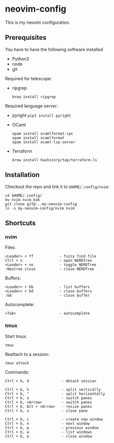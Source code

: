 # neovim-config

This is my neovim configuration.

## Prerequisites

You have to have the following software installed

* Python3
* node
* git

Required for telescope:
* ripgrep
    ```
    brew install ripgrep
    ```

Required language server:

* pyright
    `pip3 install pyright`

* OCaml
    ```
    opam install ocamlformat-rpc
    opam install ocamlformat
    opam install ocaml-lsp-server
    ```
* Terraform
    ```
    brew install hashicorp/tap/terraform-ls
    ```

## Installation

Checkout the repo and link it to `$HOME/.config/nvim`:

    cd $HOME/.config/
    mv nvim nvim_bak
    git clone git@...my-neovim-config
    ln -s my-neovim-config/nvim nvim


## Shortcuts

### nvim

Files:
```
<Leader> + ff            - fuzzy find file
Ctrl + n                 - open NERDTree
<Leader> + nn            - toggle NERDTree
:Neotree close           - close NERDTree
```

Buffers:
```
<Leader> + bb            - list buffers
<Leader> + bd            - close buffers
:bd                      - close buffer
```

Autocomplete:
```
<Tab>                    - autocomplete
```

### tmux

Start tmux:

    tmux

Reattach to a session:

    tmux attach

Commands:
```
Ctrl + b, d               - detach session

Ctrl + b, %               - split vertically
Ctrl + b, "               - split horizontally
Ctrl + b, o               - switch panes
Ctrl + b, <Arrow>         - switch panes
Ctrl + b, Alt + <Arrow>   - resize panes
Ctrl + b, x               - close pane

Ctrl + b, c               - create new window
Ctrl + b, n               - next window
Ctrl + b, p               - previous window
Ctrl + b, w               - list windows
Ctrl + b, &               - close window
```
